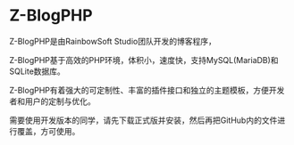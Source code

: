 Z-BlogPHP
=============

Z-BlogPHP是由RainbowSoft Studio团队开发的博客程序，

Z-BlogPHP基于高效的PHP环境，体积小，速度快，支持MySQL(MariaDB)和SQLite数据库。

Z-BlogPHP有着强大的可定制性、丰富的插件接口和独立的主题模板，方便开发者和用户的定制与优化。

需要使用开发版本的同学，请先下载正式版并安装，然后再把GitHub内的文件进行覆盖，方可使用。
